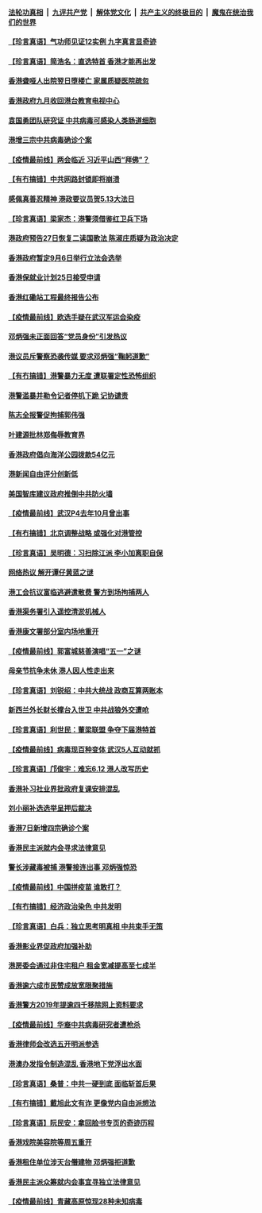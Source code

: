 

####  [法轮功真相](../../../../basic/blob/master/README.md?t=05150531) &nbsp;|&nbsp; [九评共产党](../../../../9ping.md/blob/master/README.md?t=05150531) &nbsp;|&nbsp; [解体党文化](../../../../jtdwh.md/blob/master/README.md?t=05150531)  &nbsp;|&nbsp; [共产主义的终极目的](../../../../gczydzjmd.md/blob/master/README.md?t=05150531) &nbsp;|&nbsp; [魔鬼在统治我们的世界](../../../../mgztzwmdsj.md/blob/master/README.md?t=05150531) 

#### [【珍言真语】气功师见证12实例 九字真言显奇迹](../pages/nsc415/n12108533.md?t=05150531) 

#### [【珍言真语】简浩名：直选特首 香港才能再出发](../pages/nsc415/n12107074.md?t=05150531) 

#### [香港聋哑人出院翌日堕楼亡 家属质疑医院疏忽](../pages/nsc415/n12107050.md?t=05150531) 

#### [香港政府九月收回港台教育电视中心](../pages/nsc415/n12107034.md?t=05150531) 

#### [袁国勇团队研究证 中共病毒可感染人类肠道细胞](../pages/nsc415/n12107023.md?t=05150531) 

#### [港增三宗中共病毒确诊个案](../pages/nsc415/n12107009.md?t=05150531) 

#### [【疫情最前线】两会临近 习近平山西“拜佛”？](../pages/nsc415/n12106356.md?t=05150531) 

#### [【有冇搞错】中共网路封锁即将崩溃](../pages/nsc415/n12106234.md?t=05150531) 

#### [感佩真善忍精神 港政要议员贺5.13大法日](../pages/nsc415/n12103789.md?t=05150531) 

#### [【珍言真语】梁家杰：港警须借鉴红卫兵下场](../pages/nsc415/n12105516.md?t=05150531) 

#### [港政府预告27日恢复二读国歌法 陈淑庄质疑为政治决定](../pages/nsc415/n12103828.md?t=05150531) 

#### [香港政府暂定9月6日举行立法会选举](../pages/nsc415/n12103802.md?t=05150531) 

#### [香港保就业计划25日接受申请](../pages/nsc415/n12103760.md?t=05150531) 

#### [香港红磡站工程最终报告公布](../pages/nsc415/n12103747.md?t=05150531) 

#### [【疫情最前线】欧选手疑在武汉军运会染疫](../pages/nsc415/n12103075.md?t=05150531) 

#### [邓炳强未正面回答“党员身份”引发热议](../pages/nsc415/n12103359.md?t=05150531) 

#### [港议员斥警察恐袭传媒 要求邓炳强“鞠躬道歉”](../pages/nsc415/n12101774.md?t=05150531) 

#### [【有冇搞错】港警暴力无度 遭联署定性恐怖组织](../pages/nsc415/n12102863.md?t=05150531) 

#### [港警滥暴并勒令记者停机下跪 记协谴责](../pages/nsc415/n12101877.md?t=05150531) 

#### [陈志全报警促拘捕郭伟强](../pages/nsc415/n12100565.md?t=05150531) 

#### [叶建源批林郑侮辱教育界](../pages/nsc415/n12100555.md?t=05150531) 

#### [香港政府倡向海洋公园拨款54亿元](../pages/nsc415/n12100547.md?t=05150531) 

#### [港新闻自由评分创新低](../pages/nsc415/n12100530.md?t=05150531) 

#### [美国智库建议政府推倒中共防火墙](../pages/nsc415/n12100344.md?t=05150531) 

#### [【疫情最前线】武汉P4去年10月曾出事](../pages/nsc415/n12100431.md?t=05150531) 

#### [【有冇搞错】北京调整战略 或强化对港管控](../pages/nsc415/n12100002.md?t=05150531) 

#### [【珍言真语】吴明德：习扫除江派 李小加离职自保](../pages/nsc415/n12099435.md?t=05150531) 

#### [网络热议  解开谭仔黄蓝之谜](../pages/nsc415/n12099476.md?t=05150531) 

#### [港工会抗议富临逃避遣散费 警方到场拘捕两人](../pages/nsc415/n12097892.md?t=05150531) 

#### [香港渠务署引入遥控清淤机械人](../pages/nsc415/n12097886.md?t=05150531) 

#### [香港康文署部分室内场地重开](../pages/nsc415/n12097843.md?t=05150531) 

#### [【疫情最前线】郭富城慈善演唱“五一”之谜](../pages/nsc415/n12097440.md?t=05150531) 

#### [母亲节抗争未休 港人因人性走出来](../pages/nsc415/n12097664.md?t=05150531) 

#### [【珍言真语】刘锐绍：中共大统战 政商互算两账本](../pages/nsc415/n12097009.md?t=05150531) 

#### [新西兰外长财长撑台入世卫 中共战狼外交遭呛](../pages/nsc415/n12097281.md?t=05150531) 

#### [【珍言真语】利世民：董梁联盟 争夺下届港特首](../pages/nsc415/n12095481.md?t=05150531) 

#### [【疫情最前线】病毒现百种变体 武汉5人互动就抓](../pages/nsc415/n12094213.md?t=05150531) 

#### [【珍言真语】邝俊宇：难忘6.12 港人改写历史](../pages/nsc415/n12093116.md?t=05150531) 

#### [香港补习社业界批政府复课安排混乱](../pages/nsc415/n12091725.md?t=05150531) 

#### [刘小丽补选选举呈押后裁决](../pages/nsc415/n12091727.md?t=05150531) 

#### [香港7日新增四宗确诊个案](../pages/nsc415/n12091690.md?t=05150531) 

#### [香港民主派就内会寻求法律意见](../pages/nsc415/n12091650.md?t=05150531) 

#### [警长涉藏毒被捕 港警接连出事 邓炳强惊恐](../pages/nsc415/n12091598.md?t=05150531) 

#### [【疫情最前线】中国拼疫苗 谁敢打？](../pages/nsc415/n12091403.md?t=05150531) 

#### [【有冇搞错】经济政治染色 中共发明](../pages/nsc415/n12091049.md?t=05150531) 

#### [【珍言真语】白兵：独立思考明真相 中共束手无策](../pages/nsc415/n12090236.md?t=05150531) 

#### [香港影业界促政府加强补助](../pages/nsc415/n12088844.md?t=05150531) 

#### [港房委会通过非住宅租户 租金宽减提高至七成半](../pages/nsc415/n12088842.md?t=05150531) 

#### [香港逾六成市民赞成放宽限聚措施](../pages/nsc415/n12088836.md?t=05150531) 

#### [香港警方2019年提逾四千移除网上资料要求](../pages/nsc415/n12088773.md?t=05150531) 

#### [【疫情最前线】华裔中共病毒研究者遭枪杀](../pages/nsc415/n12088461.md?t=05150531) 

#### [香港律师会改选五开明派参选](../pages/nsc415/n12088753.md?t=05150531) 

#### [港澳办发指令制造混乱 香港地下党浮出水面](../pages/nsc415/n12088623.md?t=05150531) 

#### [【珍言真语】桑普：中共一硬到底 面临斩首后果](../pages/nsc415/n12087459.md?t=05150531) 

#### [【有冇搞错】戴旭此文有诈 更像党内自由派想法](../pages/nsc415/n12088193.md?t=05150531) 

#### [【珍言真语】阮民安：拿回脸书专页的奇迹历程](../pages/nsc415/n12085589.md?t=05150531) 

#### [香港戏院美容院等周五重开](../pages/nsc415/n12086100.md?t=05150531) 

#### [香港租住单位涉天台僭建物 邓炳强拒道歉](../pages/nsc415/n12086084.md?t=05150531) 

#### [香港民主派众筹就内会事宜寻独立法律意见](../pages/nsc415/n12086069.md?t=05150531) 

#### [【疫情最前线】青藏高原惊现28种未知病毒](../pages/nsc415/n12085629.md?t=05150531) 

